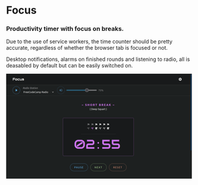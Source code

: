 # Focus

### Productivity timer with focus on breaks.

Due to the use of service workers, the time counter should be pretty accurate, regardless of whether the browser tab is focused or not.

Desktop notifications, alarms on finished rounds and listening to radio, all is deasabled by default but can be easily switched on.

![screenshot](./screenshot.png)
